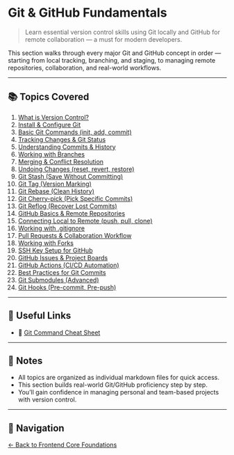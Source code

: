 # Git & GitHub Fundamentals

> Learn essential version control skills using Git locally and GitHub for remote collaboration — a must for modern developers.

This section walks through every major Git and GitHub concept in order — starting from local tracking, branching, and staging, to managing remote repositories, collaboration, and real-world workflows.

---

## 📚 Topics Covered

1. [What is Version Control?](01-what-is-version-control.md)  
2. [Install & Configure Git](02-install-configure-git.md)  
3. [Basic Git Commands (init, add, commit)](03-basic-commands.md)  
4. [Tracking Changes & Git Status](04-git-status-diff-log.md)  
5. [Understanding Commits & History](05-commits-history.md)  
6. [Working with Branches](06-branches.md)  
7. [Merging & Conflict Resolution](07-merging-conflicts.md)  
8. [Undoing Changes (reset, revert, restore)](08-undoing-changes.md)  
9. [Git Stash (Save Without Committing)](09-git-stash.md)  
10. [Git Tag (Version Marking)](10-git-tag.md)  
11. [Git Rebase (Clean History)](11-git-rebase.md)  
12. [Git Cherry-pick (Pick Specific Commits)](12-git-cherry-pick.md)  
13. [Git Reflog (Recover Lost Commits)](13-git-reflog.md)  
14. [GitHub Basics & Remote Repositories](14-github-basics.md)  
15. [Connecting Local to Remote (push, pull, clone)](15-local-to-remote.md)  
16. [Working with .gitignore](16-gitignore.md)  
17. [Pull Requests & Collaboration Workflow](17-pull-requests.md)  
18. [Working with Forks](18-forks.md)  
19. [SSH Key Setup for GitHub](19-ssh-key-setup.md)  
20. [GitHub Issues & Project Boards](20-github-issues-projects.md)  
21. [GitHub Actions (CI/CD Automation)](21-github-actions.md)  
22. [Best Practices for Git Commits](22-commit-best-practices.md)  
23. [Git Submodules (Advanced)](23-git-submodules.md)  
24. [Git Hooks (Pre-commit, Pre-push)](24-git-hooks.md)

---

## 📎 Useful Links

- 📘 [Git Command Cheat Sheet](cheat-sheet.md)  

---

## 📌 Notes

- All topics are organized as individual markdown files for quick access.  
- This section builds real-world Git/GitHub proficiency step by step.  
- You’ll gain confidence in managing personal and team-based projects with version control.

---

## 🔁 Navigation

[← Back to Frontend Core Foundations](../README.md)
